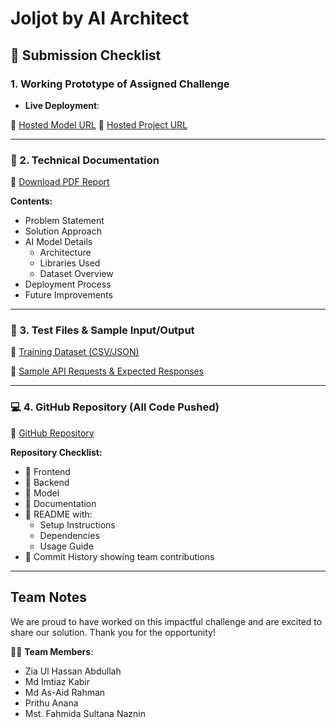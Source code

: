 #  Joljot by AI Architect

## 📄 Submission Checklist

### 1. Working Prototype of Assigned Challenge

-  **Live Deployment**:  

  🔗 [Hosted Model URL](https://rain-route-refuge.vercel.app/)
  🔗 [Hosted Project URL](https://waterlogging-prediction.onrender.com/model/weights)  

---

### 📘 2. Technical Documentation

📄 [Download PDF Report](https://drive.google.com/file/d/1Ohq4L30XVbM-2PeUYCshX62cOxWLcw6T/view?usp=drive_link)  

**Contents:**
- Problem Statement  
- Solution Approach  
- AI Model Details  
  - Architecture  
  - Libraries Used  
  - Dataset Overview  
- Deployment Process  
- Future Improvements

---

### 🧪 3. Test Files & Sample Input/Output
  
📁 [Training Dataset (CSV/JSON)](https://drive.google.com/drive/folders/1jgWR68z-T6tRoN7G26MM0s4dtZ7NnhAh?usp=sharing)  

📄 [Sample API Requests & Expected Responses](https://drive.google.com/file/d/1kftQSWNGdZ85p6-FXtfoJnxrIYd97i70/view?usp=drive_link)

---

### 💻 4. GitHub Repository (All Code Pushed)

🔗 [GitHub Repository](https://github.com/prithu-anan/jolojot)

**Repository Checklist:**

- 📁 Frontend 
- 📁 Backend  
- 📁 Model  
- 📁 Documentation  
- 📄 README with:
  - Setup Instructions  
  - Dependencies  
  - Usage Guide  
- 📜 Commit History showing team contributions

---

## Team Notes

We are proud to have worked on this impactful challenge and are excited to share our solution. Thank you for the opportunity!

👨‍💻 **Team Members**:
- Zia Ul Hassan Abdullah
- Md Imtiaz Kabir
- Md As-Aid Rahman
- Prithu Anana
- Mst. Fahmida Sultana Naznin 


